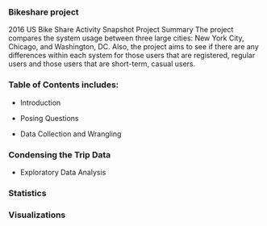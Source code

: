 ### Bikeshare project
2016 US Bike Share Activity Snapshot Project Summary The project compares the system usage between three large cities: New York City, Chicago, and Washington, DC. Also, the project aims to see if there are any differences within each system for those users that are registered, regular users and those users that are short-term, casual users.

### Table of Contents includes:

* Introduction

* Posing Questions

* Data Collection and Wrangling

### Condensing the Trip Data

* Exploratory Data Analysis

### Statistics

### Visualizations


